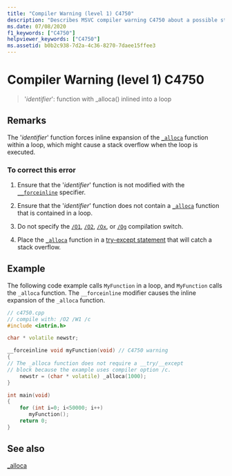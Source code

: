 ```yaml
---
title: "Compiler Warning (level 1) C4750"
description: "Describes MSVC compiler warning C4750 about a possible stack overflow."
ms.date: 07/08/2020
f1_keywords: ["C4750"]
helpviewer_keywords: ["C4750"]
ms.assetid: b0b2c938-7d2a-4c36-8270-7daee15ffee3
---
```

# Compiler Warning (level 1) C4750

> '*identifier*': function with _alloca() inlined into a loop

## Remarks

The '*identifier*' function forces inline expansion of the [`_alloca`](../../c-runtime-library/reference/alloca.md) function within a loop, which might cause a stack overflow when the loop is executed.

### To correct this error

1. Ensure that the '*identifier*' function is not modified with the [`__forceinline`](../../cpp/inline-functions-cpp.md) specifier.

1. Ensure that the '*identifier*' function does not contain a [`_alloca`](../../c-runtime-library/reference/alloca.md) function that is contained in a loop.

1. Do not specify the [`/O1`](../../build/reference/o1-o2-minimize-size-maximize-speed.md), [`/O2`](../../build/reference/o1-o2-minimize-size-maximize-speed.md), [`/Ox`](../../build/reference/ox-full-optimization.md), or [`/Og`](../../build/reference/og-global-optimizations.md) compilation switch.

1. Place the [`_alloca`](../../c-runtime-library/reference/alloca.md) function in a [try-except statement](../../cpp/try-except-statement.md) that will catch a stack overflow.

## Example

The following code example calls `MyFunction` in a loop, and `MyFunction` calls the `_alloca` function. The `__forceinline` modifier causes the inline expansion of the `_alloca` function.

```cpp
// c4750.cpp
// compile with: /O2 /W1 /c
#include <intrin.h>

char * volatile newstr;

__forceinline void myFunction(void) // C4750 warning
{
// The _alloca function does not require a __try/__except
// block because the example uses compiler option /c.
    newstr = (char * volatile) _alloca(1000);
}

int main(void)
{
    for (int i=0; i<50000; i++)
       myFunction();
    return 0;
}
```

## See also

[_alloca](../../c-runtime-library/reference/alloca.md)

